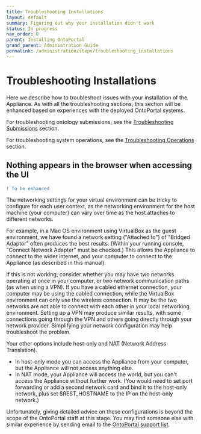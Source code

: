 ```yaml
---
title: Troubleshooting Installations
layout: default
summary: Figuring out why your installation didn't work
status: In progress
nav_order: 8
parent: Installing OntoPortal
grand_parent: Administration Guide
permalink: /administration/steps/troubleshooting_installations
---
```


# Troubleshooting Installations

Here we describe how to troubleshoot issues with your 
installation of the Appliance. 
As with all the troubleshooting sections, 
this section will be enhanced based on experiences 
with the deployed OntoPortal systems.

For troubleshooting ontology submissions, see the <a href="../../ontologies/troubleshooting_submissions">Troubleshooting Submissions</a> section.

For troubleshooting system operations, see the <a href="../../troubleshooting_operations">Troubleshooting Operations</a> section.

## Nothing appears in the browser when accessing the UI

```Diff
! To be enhanced
```

The networking settings for your virtual environment 
can be tricky to configure for each user context, as the networking environment
for the host machine (your computer) can vary over time 
as the host attaches to different networks. 

For example, in a Mac OS environment using VirtualBox as the guest environment, 
we have found a network setting ("Attached to") of "Bridged Adaptor"
often produces the best results. (Within your running console,
"Connect Network Adapter" must be checked.) 
This allows the Appliance to connect to the wider internet,
and your computer to connect to the Appliance (as described in this manual).

If this is not working, 
consider whether you may have two networks operating at once in your computer,
or two network communication paths (as when using a VPN).
If you have a cabled ethernet connection, 
your computer may be using the cabled connection, 
while the VirtualBox environment can only use the wireless connection.
It may be the two networks are not able to connect with each other in your
local networking environment. 
Setting up a VPN may produce similar results, with some connections
going through the VPN and others going directly through your network provider.
Simplifying your network configuration may help troubleshoot the problem.

Your other options include host-only and NAT (Network Address Translation). 
* In host-only mode you can access the Appliance from your computer,
but the Appliance will not access anything else.
* In NAT mode, your Appliance will access the world, 
but you can't access the Appliance without further work. 
(You would need to set port forwarding or 
add a second network card and bind it to the host-only network,
plus set $REST_HOSTNAME to the IP on the host-only network.)

Unfortunately, giving detailed advice on these configurations 
is beyond the scope of the OntoPortal staff at this stage.
You may find someone else with similar experience
by sending email to the [OntoPortal support list](mailto:{{site.support_email}}).




